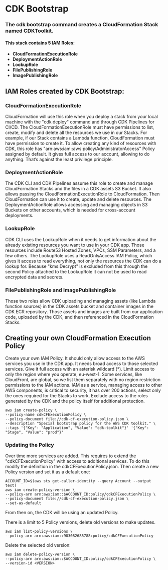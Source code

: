 # CDK Bootstrap

### The cdk bootstrap command creates a CloudFormation Stack named CDKToolkit.

#### This stack contains 5 IAM Roles:
- **CloudFormationExecutionRole**
- **DeploymentActionRole**
- **LookupRole** 
- **FilePublishingRole** 
- **ImagePublishingRole**
  
## IAM Roles created by CDK Bootstrap:

### CloudFormationExecutionRole
CloudFormation will use this role when you deploy a stack from your local machine with the "cdk deploy" command and through CDK Pipelines for CI/CD. The CloudFormationExecutionRole must have permissions to list, create, modify and delete all the resources we use in our Stacks. For example, if our Stack contains a Lambda function, CloudFormation must have permission to create it. To allow creating any kind of resources with CDK, this role has "arn:aws:iam::aws:policy/AdministratorAccess" Policy assigned by default. It gives full access to our account, allowing to do anything. That’s against the least privilege principle.

### DeploymentActionRole
The CDK CLI and CDK Pipelines assume this role to create and manage CloudFormation Stacks and the files in a CDK assets S3 Bucket. It also allows passing the CloudFormationExecutionRole to CloudFormation. Then CloudFormation can use it to create, update and delete resources. The DeploymentActionRole allows accessing and managing objects in S3 Buckets on other accounts, which is needed for cross-account deployments.

### LookupRole
CDK CLI uses the LookupRole when it needs to get information about the already existing resources you want to use in your CDK app. Those resources include Route53 Hosted Zones, VPCs, SSM Parameters, and a few others. The LookupRole uses a ReadOnlyAccess IAM Policy, which gives it access to read everything, not only the resources the CDK can do a lookup for. Because "kms:Decrypt" is  excluded from this through the second Policy attached to the LookupRole it can not be used to read encrypted data and secrets.

### FilePublishingRole and ImagePublishingRole
Those two roles allow CDK uploading and managing assets (like Lambda function sources) in the CDK assets bucket and container images in the CDK ECR repository.
Those assets and images are built from our application code, uploaded by the CDK, and then referenced in the CloudFormation Stacks.

## Creating your own CloudFormation Execution Policy
Create your own IAM Policy. It should only allow access to the AWS services you use in the CDK app. It needs broad access to those selected services. Give it full access with an asterisk wildcard (*). Limit access to only the region where you operate, eu-west-1. Some services, like CloudFront, are global, so we list them separately with no region restriction permissions to the IAM actions. IAM as a service, managing access to other AWS components, is critical to security, it has over 200 actions, select only the ones required for the Stacks to work. Exclude access to the roles generated by the CDK and the policy itself for additional protection.

```shell
aws iam create-policy \
--policy-name cdkCFExecutionPolicy \
--policy-document file://cdk-cf-execution-policy.json \
--description "Special bootstrap policy for the AWS CDK toolkit." \
--tags '{"Key": "Application", "Value": "cdk-toolkit"}' '{"Key": "Stage", "Value": "prod"}'
```

### Updating the Policy
Over time more services are added. This requires to extend the "cdkCFExecutionPolicy" with access to additional services.
To do this modify the definition in the cdkCFExecutionPolicy.json. Then create a new Policy version and set it as a default one:

```shell 
ACCOUNT_ID=$(aws sts get-caller-identity --query Account --output text)
aws iam create-policy-version \
--policy-arn arn:aws:iam::$ACCOUNT_ID:policy/cdkCFExecutionPolicy \
--policy-document file://cdk-cf-execution-policy.json \
--set-as-default
```

From then on, the CDK will be using an updated Policy.

There is a limit to 5 Policy versions, delete old versions to make updates.

```shell 
aws iam list-policy-versions \
--policy-arn arn:aws:iam::983082685788:policy/cdkCFExecutionPolicy
```

Delete the selected old version:

```shell 
aws iam delete-policy-version \
--policy-arn arn:aws:iam::$ACCOUNT_ID:policy/cdkCFExecutionPolicy \
--version-id <VERSION>
```

